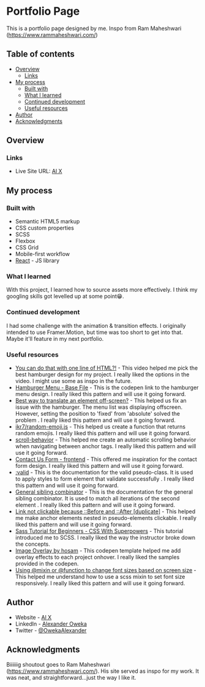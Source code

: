 # Portfolio Page

This is a portfolio page designed by me.
Inspo from Ram Maheshwari (https://www.rammaheshwari.com/)

## Table of contents

- [Overview](#overview)
  - [Links](#links)
- [My process](#my-process)
  - [Built with](#built-with)
  - [What I learned](#what-i-learned)
  - [Continued development](#continued-development)
  - [Useful resources](#useful-resources)
- [Author](#author)
- [Acknowledgments](#acknowledgments)

## Overview

### Links

- Live Site URL: [Al X](https://alexander-oweka.netlify.app)

## My process

### Built with

- Semantic HTML5 markup
- CSS custom properties
- SCSS
- Flexbox
- CSS Grid
- Mobile-first workflow
- [React](https://reactjs.org/) - JS library

### What I learned

With this project, I learned how to source assets more effectively. I think my googling skills got levelled up at some point😁.

### Continued development

I had some challenge with the animation & transition effects. I originally intended to use Framer.Motion, but time was too short to get into that. Maybe it'll feature in my next portfolio.

### Useful resources

- [You can do that with one line of HTML?!](https://www.youtube.com/watch?v=Dr-dVbzZDf0&list=PLxBSSAEDXQzbKW6BUstg_qQ-SoFH8vOw_&index=31) - This video helped me pick the best hamburger design for my project. I really liked the options in the video. I might use some as inspo in the future.
- [Hamburger Menu - Base File](https://codepen.io/Homunculus84/pen/gOOqmvY) - This is the codepen link to the hamburger menu design. I really liked this pattern and will use it going forward.
- [Best way to translate an element off-screen?](https://stackoverflow.com/a/73366968) - This helped us fix an issue with the hamburger. The menu list was displaying offscreen. However, setting the position to 'fixed' from 'absolute' solved the problem . I really liked this pattern and will use it going forward.
- [ikr7/random-emoji.js](https://gist.github.com/ikr7/c72843556ef3a12014c3) - This helped us create a function that returns random emojis. I really liked this pattern and will use it going forward.
- [scroll-behavior](https://developer.mozilla.org/en-US/docs/Web/CSS/scroll-behavior) - This helped me create an automatic scrolling behavior when navigating between anchor tags. I really liked this pattern and will use it going forward.
- [Contact Us Form - frontend](https://codepen.io/JonLehman/pen/yOdbOG) - This offered me inspiration for the contact form design. I really liked this pattern and will use it going forward.
- [:valid](https://developer.mozilla.org/en-US/docs/Web/CSS/:valid) - This is the documentation for the valid pseudo-class. It is used to apply styles to form element that validate successfully . I really liked this pattern and will use it going forward.
- [General sibling combinator](https://developer.mozilla.org/en-US/docs/Web/CSS/General_sibling_combinator) - This is the documentation for the general sibling combinator. It is used to match all iterations of the second element . I really liked this pattern and will use it going forward.
- [Link not clickable because ::Before and ::After [duplicate]](https://stackoverflow.com/a/49487195) - This helped me make anchor elements nested in pseudo-elements clickable. I really liked this pattern and will use it going forward.
- [Sass Tutorial for Beginners - CSS With Superpowers](https://youtu.be/_a5j7KoflTs) - This tutorial introduced me to SCSS. I really liked the way the instructor broke down the concepts.
- [Image Overlay by hosam](https://codepen.io/hdoma1/pen/xxZRqNE?editors=1100) - This codepen template helped me add overlay effects to each project onhover. I really liked the samples provided in the codepen.
- [Using @mixin or @function to change font sizes based on screen size](https://stackoverflow.com/questions/64428683/using-mixin-or-function-to-change-font-sizes-based-on-screen-size) - This helped me understand how to use a scss mixin to set font size responsively. I really liked this pattern and will use it going forward.

## Author

- Website - [Al X](https://alexander-oweka.netlify.app)
- LinkedIn - [Alexander Oweka](https://www.linkedin.com/in/alexander-oweka-6bb086166/)
- Twitter - [@OwekaAlexander](https://twitter.com/OwekaAlexander)

## Acknowledgments

Biiiiiig shoutout goes to Ram Maheshwari (https://www.rammaheshwari.com/). His site served as inspo for my work. It was neat, and straightforward...just the way I like it.
